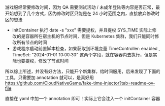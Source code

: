 
游戏服经常要修改时间，因为 QA 需要测试活动 / 未成年登陆等内容是否正常，最开始想到了几个方式，因为修改时区只能是在 24 小时范围之内，直接放弃修改时区的想法
- initContainer 执行 date -s "xxx" 需要提权，并且提权 SYS_TIME 实际上修改的是容器所在宿主机的节点时间，但是 Kubernetes 集群，我们只能同时修改所有节点的时间
- 游戏程序启动前置脚本检查，如果获取到环境变量 TimeController: enabled , TimeSet: "2024-01-01 10:00:30" 这两个字段，就在容器内去执行，但是实际也要提权，修改了节点时间

所以综上所述，并没有好方法，只能开个新集群，给时间服用，后来发现了下面的工具，只需要加 annotation 就可以，是真好用
https://github.com/CloudNativeGame/fake-time-injector?tab=readme-ov-file

直接在 yaml 中加一个 annotation 即可！实际上它会注入一个 initContainer 容器
